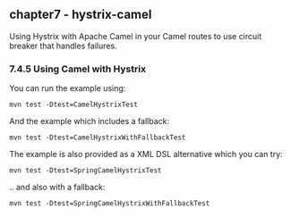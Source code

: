 chapter7 - hystrix-camel
------------------------

Using Hystrix with Apache Camel in your Camel routes to
use circuit breaker that handles failures.

### 7.4.5 Using Camel with Hystrix

You can run the example using:
    
    mvn test -Dtest=CamelHystrixTest
    
And the example which includes a fallback:
    
    mvn test -Dtest=CamelHystrixWithFallbackTest
    
The example is also provided as a XML DSL alternative which you can try:
    
    mvn test -Dtest=SpringCamelHystrixTest
    
.. and also with a fallback:    
    
    mvn test -Dtest=SpringCamelHystrixWithFallbackTest
    

